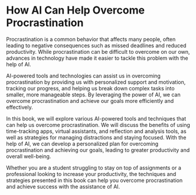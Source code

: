 How AI Can Help Overcome Procrastination
======================================================

Procrastination is a common behavior that affects many people, often leading to negative consequences such as missed deadlines and reduced productivity. While procrastination can be difficult to overcome on our own, advances in technology have made it easier to tackle this problem with the help of AI.

AI-powered tools and technologies can assist us in overcoming procrastination by providing us with personalized support and motivation, tracking our progress, and helping us break down complex tasks into smaller, more manageable steps. By leveraging the power of AI, we can overcome procrastination and achieve our goals more efficiently and effectively.

In this book, we will explore various AI-powered tools and techniques that can help us overcome procrastination. We will discuss the benefits of using time-tracking apps, virtual assistants, and reflection and analysis tools, as well as strategies for managing distractions and staying focused. With the help of AI, we can develop a personalized plan for overcoming procrastination and achieving our goals, leading to greater productivity and overall well-being.

Whether you are a student struggling to stay on top of assignments or a professional looking to increase your productivity, the techniques and strategies presented in this book can help you overcome procrastination and achieve success with the assistance of AI.
